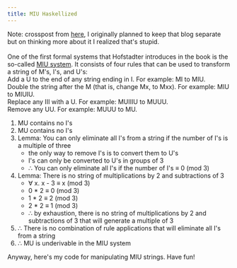 ```yaml
---
title: MIU Haskellized
---
```


Note: crosspost from <a href="http://godellog.blogspot.com/2014/02/miu-haskellized.html">here</a>, I originally planned to keep that blog separate but on thinking more about it I realized that's stupid.<br />
<br />
One of the first formal systems that Hofstadter introduces in the book is the so-called <a href="https://en.wikipedia.org/wiki/MU_puzzle">MIU system</a>.  It consists of four rules that can be used to transform a string of M's, I's, and U's: <br />
Add a U to the end of any string ending in I. For example: MI to MIU. <br />
Double the string after the M (that is, change Mx, to Mxx). For example: MIU to MIUIU. <br />
Replace any III with a U. For example: MUIIIU to MUUU. <br />
Remove any UU. For example: MUUU to MU. <br />
<ol>
<li>MU contains no I's
</li>
<li>MU contains no I's
</li>
<li>Lemma: You can only eliminate all I's from a string if the number of I's is a multiple of three
<ul>
<li>the only way to remove I's is to convert them to U's
</li>
<li>I's can only be converted to U's in groups of 3
</li>
<li>∴ You can only eliminate all I's if the number of I's ≡ 0 (mod 3)
</li>
</ul>
</li>
<li>Lemma: There is no string of multiplications by 2 and subtractions of 3
<ul>
<li>∀ x. x - 3 ≡ x (mod 3)
</li>
<li>0 * 2 ≡ 0 (mod 3)
</li>
<li>1 * 2 ≡ 2 (mod 3)
</li>
<li>2 * 2 ≡ 1 (mod 3)
</li>
<li>∴ by exhaustion, there is no string of multiplications by 2 and subtractions of 3 that will generate a multiple of 3
</li>
</ul>
</li>
<li>∴ There is no combination of rule applications that will eliminate all I's from a string
</li>
<li>∴ MU is underivable in the MIU system
</li>
</ol>
Anyway, here's my code for manipulating MIU strings.  Have fun! <br />
<script src="https://gist.github.com/GallagherCommaJack/9125933.js"></script>
